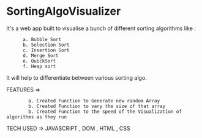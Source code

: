 # SortingAlgoVisualizer

It's a web app built to visualise a bunch of different sorting algorithms like :

          a. Bubble Sort
          b. Selection Sort
          c. Insertion Sort
          d. Merge Sort
          e. QuickSort
          f. Heap sort
 It will help to differentiate between various sorting algo.
 
                                                                                
FEATURES => 

            a. Created Function to Generate new random Array
            b. Created Function to vary the size of that array
            b. Created Function to the speed of the Visualization of algorithms as they run
   
TECH USED => JAVASCRIPT , DOM , HTML , CSS
